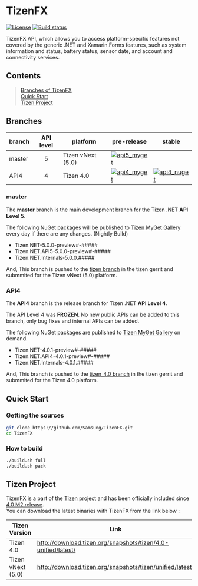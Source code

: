 # TizenFX

[![License](https://img.shields.io/badge/licence-Apache%202.0-brightgreen.svg?style=flat)](LICENSE)
[![Build status](https://ci.appveyor.com/api/projects/status/xm8rsgl4d0a37hwx/branch/API4?svg=true)](https://ci.appveyor.com/project/TizenAPI/tizenfx/branch/API4)

TizenFX API, which allows you to access platform-specific features not covered by the generic .NET and Xamarin.Forms features, such as system information and status, battery status, sensor date, and account and connectivity services.

## Contents
> [Branches of TizenFX](#branches)  
> [Quick Start](#quick-start)  
> [Tizen Project](#tizen-project)

## Branches

| branch | API level | platform          | pre-release | stable |
|--------|:---------:|-------------------|-------------|--------|
|master  | 5         | Tizen vNext (5.0) | [![api5_myget](https://img.shields.io/tizen.myget/dotnet/vpre/Tizen.NET.API5.svg)](https://tizen.myget.org/feed/dotnet/package/nuget/Tizen.NET) | |
|API4    | 4         | Tizen 4.0         | [![api4_myget](https://img.shields.io/tizen.myget/dotnet/vpre/Tizen.NET.API4.svg)](https://tizen.myget.org/feed/dotnet/package/nuget/Tizen.NET) | [![api4_nuget](https://img.shields.io/nuget/v/Tizen.NET.svg)](https://www.nuget.org/packages/Tizen.NET/) |

### master
The __master__ branch is the main development branch for the Tizen .NET __API Level 5__.

The following NuGet packages will be published to [Tizen MyGet Gallery](https://tizen.myget.org/gallery/dotnet) every day if there are any changes. (Nightly Build) 
* Tizen.NET-5.0.0-preview#-#####
* Tizen.NET.API5-5.0.0-preview#-#####
* Tizen.NET.Internals-5.0.0.#####

And, This branch is pushed to the [tizen branch](https://git.tizen.org/cgit/platform/core/csapi/tizenfx/?h=tizen) in the tizen gerrit and submmited for the Tizen vNext (5.0) platform.

### API4
The __API4__ branch is the release branch for Tizen .NET __API Level 4__. 

The API Level 4 was __FROZEN__. No new public APIs can be added to this branch, only bug fixes and internal APIs can be added.

The following NuGet packages are published to [Tizen MyGet Gallery](https://tizen.myget.org/gallery/dotnet) on demand.
* Tizen.NET-4.0.1-preview#-#####
* Tizen.NET.API4-4.0.1-preview#-#####
* Tizen.NET.Internals-4.0.1.#####

And, This branch is pushed to the [tizen_4.0 branch](https://git.tizen.org/cgit/platform/core/csapi/tizenfx/?h=tizen_4.0) in the tizen gerrit and submmited for the Tizen 4.0 platform.



## Quick Start
### Getting the sources
```bash
git clone https://github.com/Samsung/TizenFX.git
cd TizenFX
```
### How to build
```bash
./build.sh full
./build.sh pack 
```


## Tizen Project
TizenFX is a part of the [Tizen project](https://www.tizen.org) and has been officially included since [4.0 M2 release](https://www.tizen.org/blogs/tsg/2017/tizen-4.0-m2-source-code-release).  
You can download the latest binaries with TizenFX from the link below :  

| Tizen Version     | Link |
|-------------------|------|
| Tizen 4.0         | http://download.tizen.org/snapshots/tizen/4.0-unified/latest/ |
| Tizen vNext (5.0) | http://download.tizen.org/snapshots/tizen/unified/latest/ |



















